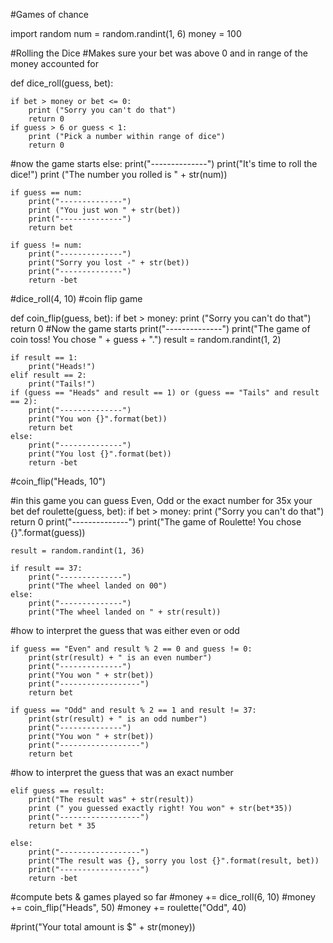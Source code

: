 #Games of chance


import random
num = random.randint(1, 6)
money = 100

#Rolling the Dice 
#Makes sure your bet was above 0 and in range of the money accounted for 

def dice_roll(guess, bet):
    
    if bet > money or bet <= 0:
        print ("Sorry you can't do that")
        return 0 
    if guess > 6 or guess < 1:
        print ("Pick a number within range of dice")
        return 0 

#now the game starts 
    else:
        print("--------------")
        print("It's time to roll the dice!")
        print ("The number you rolled is " + str(num))

    if guess == num:
        print("--------------")
        print ("You just won " + str(bet))
        print("--------------")
        return bet

    if guess != num:
        print("--------------")
        print("Sorry you lost -" + str(bet))
        print("--------------")
        return -bet 

#dice_roll(4, 10)
#coin flip game

def coin_flip(guess, bet):
    if bet > money:
        print ("Sorry you can't do that")
        return 0 
#Now the game starts
    print("--------------") 
    print("The game of coin toss! You chose " + guess + ".")
    result = random.randint(1, 2)

    if result == 1:
        print("Heads!")
    elif result == 2:
        print("Tails!")
    if (guess == "Heads" and result == 1) or (guess == "Tails" and result == 2):
        print("--------------") 
        print("You won {}".format(bet))
        return bet
    else:
        print("--------------") 
        print("You lost {}".format(bet))
        return -bet

#coin_flip("Heads, 10")

#in this game you can guess Even, Odd or the exact number for 35x your bet
def roulette(guess, bet):
    if bet > money:
        print ("Sorry you can't do that")
        return 0 
    print("--------------") 
    print("The game of Roulette! You chose {}".format(guess))

    result = random.randint(1, 36)

    if result == 37:
        print("--------------") 
        print("The wheel landed on 00")
    else:
        print("--------------") 
        print("The wheel landed on " + str(result))
        
#how to interpret the guess that was either even or odd

    if guess == "Even" and result % 2 == 0 and guess != 0:
        print(str(result) + " is an even number")
        print("--------------") 
        print("You won " + str(bet))
        print("------------------")
        return bet

    if guess == "Odd" and result % 2 == 1 and result != 37:
        print(str(result) + " is an odd number")
        print("--------------") 
        print("You won " + str(bet))
        print("------------------")
        return bet 

#how to interpret the guess that was an exact number

    elif guess == result:
        print("The result was" + str(result))
        print (" you guessed exactly right! You won" + str(bet*35))
        print("------------------")
        return bet * 35

    else:
        print("------------------")
        print("The result was {}, sorry you lost {}".format(result, bet))
        print("------------------")
        return -bet 



#compute bets & games played so far
#money += dice_roll(6, 10)
#money += coin_flip("Heads", 50)
#money += roulette("Odd", 40)

#print("Your total amount is $" + str(money))


        
        
